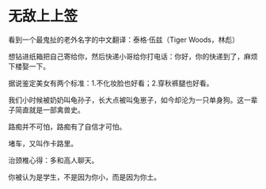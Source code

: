 # 无敌上上签

看到一个最鬼扯的老外名字的中文翻译：泰格·伍兹（Tiger Woods，林彪） 

想钻进纸箱把自己寄给你，然后快递小哥给你打电话：你好，你的快递到了，麻烦下楼娶一下。 

据说鉴定美女有两个标准：1.不化妆脸也好看；2.穿秋裤腿也好看。 

我们小时候被奶奶叫龟孙子，长大点被叫兔崽子，如今却沦为一只单身狗。这一辈子简直就是一部禽兽史。 

路痴并不可怕，路痴有了自信才可怕。 

堵车，又叫作卡路里。 

治颈椎心得：多和高人聊天。 

你被认为是学生，不是因为你小，而是因为你土。